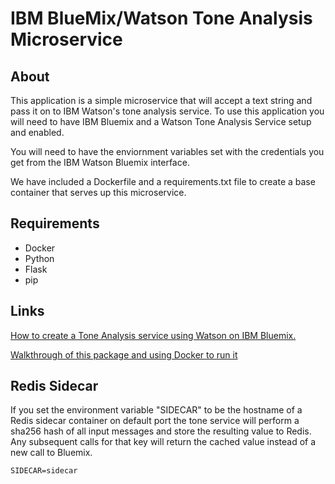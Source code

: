 # IBM BlueMix/Watson Tone Analysis Microservice

## About

This application is a simple microservice that will accept a text string and pass it on to IBM Watson's tone analysis
service. To use this application you will need to have IBM Bluemix and a Watson Tone Analysis Service setup and
enabled.

You will need to have the enviornment variables set with the credentials you get from the IBM Watson Bluemix interface.

We have included a Dockerfile and a requirements.txt file to create a base container that serves up this microservice.

## Requirements

* Docker
* Python
* Flask
* pip

## Links

[How to create a Tone Analysis service using Watson on IBM Bluemix.](http://allengeer.com/part-3-ibm-completely-redeems-itself-building-a-tone-analysis-service-using-ibm-bluemix-and-watson/)

[Walkthrough of this package and using Docker to run it](http://allengeer.com/part-5-making-watson-microservice-using-python-docker-and-flask/)

## Redis Sidecar

If you set the environment variable "SIDECAR" to be the hostname of a Redis sidecar container on default port
the tone service will perform a sha256 hash of all input messages and store the resulting value to Redis. Any
subsequent calls for that key will return the cached value instead of a new call to Bluemix.

    SIDECAR=sidecar

